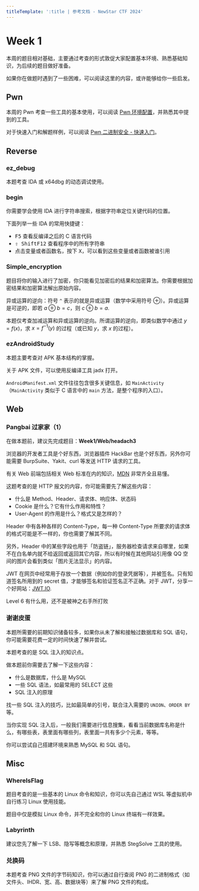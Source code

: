 ```yaml
---
titleTemplate: ':title | 参考文档 - NewStar CTF 2024'
---
```

<script setup>
import Container from '@/components/docs/Container.vue'
</script>

# Week 1

本周的题目相对基础，主要通过考查的形式敦促大家配置基本环境、熟悉基础知识，为后续的题目做好准备。

如果你在做题时遇到了一些困难，可以阅读这里的内容，或许能够给你一些启发。

## Pwn

本周的 Pwn 考查一些工具的基本使用，可以阅读 [Pwn 环境配置](/learn/configure-pwn)，并熟悉其中提到的工具。

对于快速入门和解题样例，可以阅读 [Pwn 二进制安全 - 快速入门](/learn/pwn)。

## Reverse

### ez_debug

本题考查 IDA 或 x64dbg 的动态调试使用。

### begin

你需要学会使用 IDA 进行字符串搜索，根据字符串定位关键代码的位置。

下面列举一些 IDA 的常用快捷键：

- <kbd>F5</kbd> 查看反编译之后的 C 语言代码
- <kbd>⇧ Shift</kbd><kbd>F12</kbd> 查看程序中的所有字符串
- 点击变量或者函数名，按下 <kbd>X</kbd>，可以看到这些变量或者函数被谁引用

### Simple_encryption

题目将你的输入进行了加密，你只能看见加密后的结果和加密算法。你需要根据加密结果和加密算法解出原始内容。

异或运算的逆向：符号 `^` 表示的就是异或运算（数学中采用符号 $\oplus$）。异或运算是可逆的，即若 $a \oplus b = c$，则 $c \oplus b = a$.

本题仅考查加减运算和异或运算的逆向。所谓运算的逆向，即类似数学中通过 $y = f(x)$，求 $x = f^{-1}(y)$ 的过程（或已知 $y$，求 $x$ 的过程）。

### ezAndroidStudy

本题主要考查对 APK 基本结构的掌握。

关于 APK 文件，可以使用反编译工具 jadx 打开。

`AndroidManifest.xml` 文件往往包含很多关键信息，如 `MainActivity`<span data-desc>（`MainActivity` 类似于 C 语言中的 `main` 方法，是整个程序的入口）。</span>

## Web

### Pangbai 过家家（1）

<Container type='info'>

在做本题前，建议先完成题目：**Week1/Web/headach3**

</Container>

浏览器的开发者工具是个好东西，浏览器插件 HackBar 也是个好东西，另外你可能需要 BurpSuite、Yakit、curl 等发送 HTTP 请求的工具。

<Container type='tip'>

有关 Web 前端包括相关 Web 标准在内的知识，[MDN](https://developer.mozilla.org/zh-CN/) 非常齐全且易懂。

</Container>

这题考查的是 HTTP 报文的内容，你可能需要先了解这些内容：

- 什么是 Method、Header、请求体、响应体、状态码
- Cookie 是什么？它有什么作用和特性？
- User-Agent 的作用是什么？格式又是怎样的？

Header 中有各种各样的 Content-Type，每一种 Content-Type 所要求的请求体的格式可能是不一样的，你也需要了解其不同。

另外，Header 中的某些字段也用于「防盗链」，服务器检查请求来自哪里，如果不在白名单内就不给返回或返回其它内容，所以有时候在其他网站引用像 QQ 空间的图片会看到类似「图片无法显示」的内容。

JWT 在网页中经常用于存放一个数据<span data-desc>（例如你的登录凭据等）</span>，并被签名。只有知道签名所用到的 secret 值，才能够签名和验证签名正不正确。对于 JWT，分享一个好网站：[JWT.IO](https://jwt.io/).

<Container type='quote'>

Level 6 有什么用，还不是被神之右手所打败

</Container>

### 谢谢皮蛋

<Container type='info'>

本题所需要的前期知识储备较多，如果你从未了解和接触过数据库和 SQL 语句，你可能需要花费一定的时间快速了解并尝试。

</Container>

本题考查的是 SQL 注入的知识点。

做本题前你需要去了解一下这些内容：

- 什么是数据库，什么是 MySQL
- 一些 SQL 语法，如最常用的 SELECT 这些
- SQL 注入的原理

找一些 SQL 注入的技巧，比如最简单的引号，联合注入需要的 `UNION`、`ORDER BY` 等。

当你实现 SQL 注入后，一般我们需要进行信息搜集，看看当前数据库名称是什么，有哪些表，表里面有哪些列，表里面一共有多少个元素，等等。

你可以尝试自己搭建环境来熟悉 MySQL 和 SQL 语句。

## Misc

### WhereIsFlag

题目考查的是一些基本的 Linux 命令和知识，你可以先自己通过 WSL 等虚拟机中自行练习 Linux 使用技能。

题目中仅是模拟 Linux 命令，并不完全和你的 Linux 终端有一样效果。

### Labyrinth

建议您先了解一下 LSB、隐写等概念和原理，并熟悉 StegSolve 工具的使用。

### 兑换码

本题考查 PNG 文件的字节码知识，你可以通过自行查阅 PNG 的二进制格式（如文件头、IHDR、宽、高、数据块等）来了解 PNG 文件的构成。
